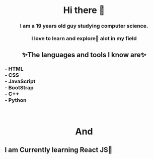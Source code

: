 <b>
  <h1 align="center">
    Hi there 👋 
  </h1>
</b>		
<h3 align = center>
	I am a 19 years old guy studying computer science.<br><br>
	I love to learn and explore🔭 alot in my field
<br>
</h3>

<h2 align=center>
	✨The languages and tools I know are✨<br>
	<h3>
	 - HTML<br>
	 - CSS<br>
	 - JavaScript<br>
	 - BootStrap<br>
	 - C++<br>
	 - Python<br>
	</h3>
</h2>

<br>
<h1 align=center>
	And
	</h1>
	<h2>
		I am Currently learning React JS🌱
	</h2>
